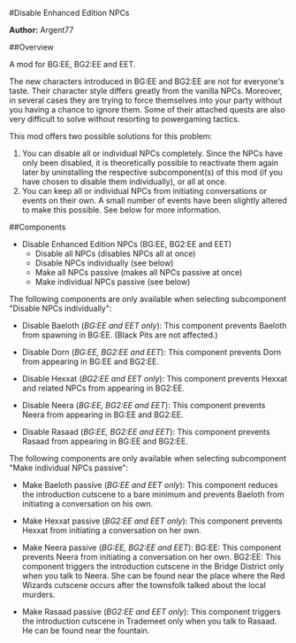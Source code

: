 #Disable Enhanced Edition NPCs

**Author:** Argent77


##Overview

A mod for BG:EE, BG2:EE and EET.

The new characters introduced in BG:EE and BG2:EE are not for everyone's taste.
Their character style differs greatly from the vanilla NPCs. Moreover, in 
several cases they are trying to force themselves into your party without you 
having a chance to ignore them. Some of their attached quests are also very 
difficult to solve without resorting to powergaming tactics.

This mod offers two possible solutions for this problem:
1. You can disable all or individual NPCs completely. Since the NPCs have only 
   been disabled, it is theoretically possible to reactivate them again later by 
   uninstalling the respective subcomponent(s) of this mod (if you have chosen to 
   disable them individually), or all at once.
2. You can keep all or individual NPCs from initiating conversations or events on 
   their own. A small number of events have been slightly altered to make this 
   possible. See below for more information.


##Components

- Disable Enhanced Edition NPCs (BG:EE, BG2:EE and EET)
  - Disable all NPCs (disables NPCs all at once)
  - Disable NPCs individually  (see below)
  - Make all NPCs passive  (makes all NPCs passive at once)
  - Make individual NPCs passive (see below)

The following components are only available when selecting subcomponent "Disable NPCs individually":

- Disable Baeloth (*BG:EE and EET only*):
   This component prevents Baeloth from spawning in BG:EE.
   (Black Pits are not affected.)

- Disable Dorn (*BG:EE, BG2:EE and EET*):
   This component prevents Dorn from appearing in BG:EE and BG2:EE.

- Disable Hexxat (*BG2:EE and EET only*):
   This component prevents Hexxat and related NPCs from appearing in BG2:EE.

- Disable Neera (*BG:EE, BG2:EE and EET*):
   This component prevents Neera from appearing in BG:EE and BG2:EE.

- Disable Rasaad (*BG:EE, BG2:EE and EET*):
   This component prevents Rasaad from appearing in BG:EE and BG2:EE.


The following components are only available when selecting subcomponent 
"Make individual NPCs passive":

- Make Baeloth passive (*BG:EE and EET only*):
   This component reduces the introduction cutscene to a bare minimum and prevents 
   Baeloth from initiating a conversation on his own.

- Make Hexxat passive (*BG2:EE and EET only*):
   This component prevents Hexxat from initiating a conversation on her own.

- Make Neera passive (*BG:EE, BG2:EE and EET*):
   BG:EE:  This component prevents Neera from initiating a conversation on her own.
   BG2:EE: This component triggers the introduction cutscene in the Bridge 
           District only when you talk to Neera. She can be found near the place 
           where the Red Wizards cutscene occurs after the townsfolk talked about 
           the local murders.

- Make Rasaad passive (*BG2:EE and EET only*):
    This component triggers the introduction cutscene in Trademeet only when you
    talk to Rasaad. He can be found near the fountain.
